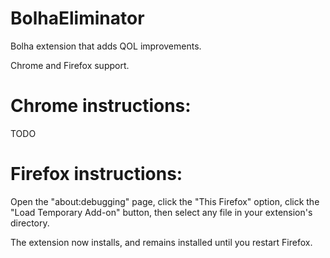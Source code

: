 # BolhaEliminator

Bolha extension that adds QOL improvements.

Chrome and Firefox support.

# Chrome instructions:

TODO

# Firefox instructions:

Open the "about:debugging" page, click the "This Firefox" option, click the "Load Temporary Add-on" button, then select any file in your extension's directory.

The extension now installs, and remains installed until you restart Firefox.
